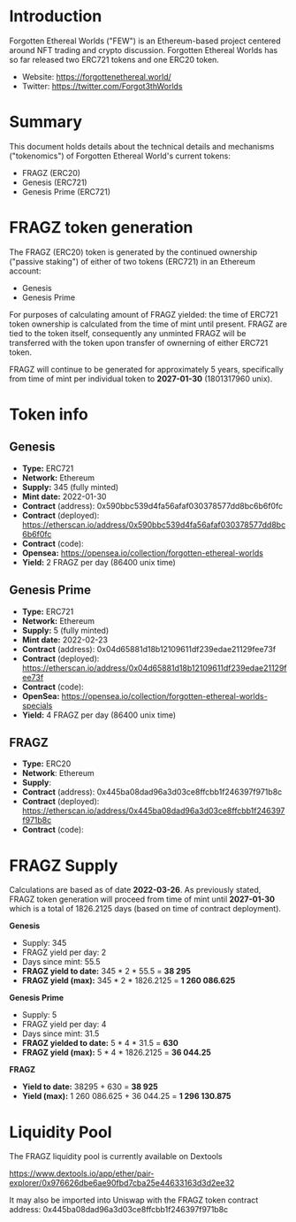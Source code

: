 # Introduction

Forgotten Ethereal Worlds ("FEW") is an Ethereum-based project centered around NFT trading and crypto discussion. Forgotten Ethereal Worlds has so far released two ERC721 tokens and one ERC20 token.

* Website: https://forgottenethereal.world/
* Twitter: https://twitter.com/Forgot3thWorlds

# Summary
This document holds details about the technical details and mechanisms ("tokenomics") of Forgotten Ethereal World's current tokens:
* FRAGZ (ERC20)
* Genesis (ERC721)
* Genesis Prime (ERC721)

# FRAGZ token generation
The FRAGZ (ERC20) token is generated by the continued ownership ("passive staking") of either of two tokens (ERC721) in an Ethereum account:
* Genesis
* Genesis Prime

For purposes of calculating amount of FRAGZ yielded: the time of ERC721 token ownership is calculated from the time of mint until present.
FRAGZ are tied to the token itself, consequently any unminted FRAGZ will be transferred with the token upon transfer of ownerning of either ERC721 token.

FRAGZ will continue to be generated for approximately 5 years, specifically from time of mint per individual token to **2027-01-30** (1801317960 unix).

# Token info

## Genesis 
* **Type:** ERC721
* **Network:** Ethereum
* **Supply:** 345 (fully minted)
* **Mint date:** 2022-01-30
* **Contract** (address): 0x590bbc539d4fa56afaf030378577dd8bc6b6f0fc
* **Contract** (deployed): https://etherscan.io/address/0x590bbc539d4fa56afaf030378577dd8bc6b6f0fc
* **Contract** (code):
* **Opensea:** https://opensea.io/collection/forgotten-ethereal-worlds
* **Yield:** 2 FRAGZ per day (86400 unix time)

## Genesis Prime 
* **Type:** ERC721
* **Network:** Ethereum
* **Supply:** 5 (fully minted)
* **Mint date:** 2022-02-23
* **Contract** (address): 0x04d65881d18b12109611df239edae21129fee73f
* **Contract** (deployed): https://etherscan.io/address/0x04d65881d18b12109611df239edae21129fee73f
* **Contract** (code):
* **OpenSea:** https://opensea.io/collection/forgotten-ethereal-worlds-specials
* **Yield:** 4 FRAGZ per day (86400 unix time)

## FRAGZ

* **Type:** ERC20
* **Network**: Ethereum
* **Supply**: 
* **Contract** (address): 0x445ba08dad96a3d03ce8ffcbb1f246397f971b8c
* **Contract** (deployed): https://etherscan.io/address/0x445ba08dad96a3d03ce8ffcbb1f246397f971b8c
* **Contract** (code):

# FRAGZ Supply


Calculations are based as of date **2022-03-26**. As previously stated, FRAGZ token generation will proceed from time of mint until **2027-01-30** which is a total of 1826.2125 days (based on time of contract deployment).

**Genesis** 
* Supply: 345
* FRAGZ yield per day: 2
* Days since mint: 55.5 
* **FRAGZ yield to date:** 345 * 2 * 55.5 = **38 295**
* **FRAGZ yield (max):** 345 * 2 * 1826.2125 = **1 260 086.625**


**Genesis Prime**
*  Supply: 5
* FRAGZ yield per day: 4
*  Days since mint: 31.5
*  **FRAGZ yielded to date:** 5 * 4 * 31.5 = **630**
*  **FRAGZ yield (max):** 5 * 4 * 1826.2125 = **36 044.25**

**FRAGZ**
*  **Yield to date:** 38295 + 630 = **38 925**
*  **Yield (max):** 1 260 086.625 + 36 044.25 = **1 296 130.875**

# Liquidity Pool

The FRAGZ liquidity pool is currently available on Dextools

https://www.dextools.io/app/ether/pair-explorer/0x976626dbe6ae90fbd7cba25e44633163d3d2ee32

It may also be imported into Uniswap with the FRAGZ token contract address: 0x445ba08dad96a3d03ce8ffcbb1f246397f971b8c
